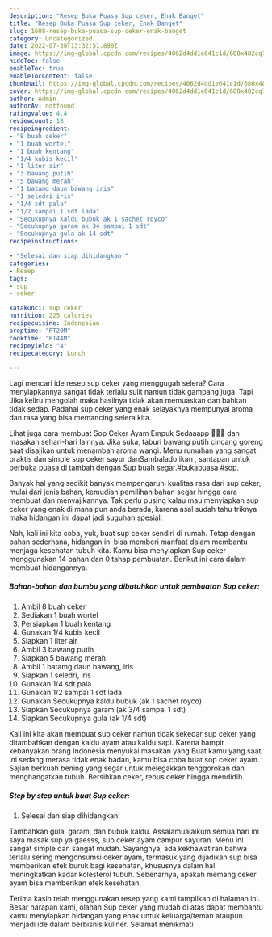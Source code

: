 ```yaml
---
description: "Resep Buka Puasa Sup ceker, Enak Banget"
title: "Resep Buka Puasa Sup ceker, Enak Banget"
slug: 1608-resep-buka-puasa-sup-ceker-enak-banget
category: Uncategorized
date: 2022-07-30T13:32:51.890Z
image: https://img-global.cpcdn.com/recipes/4062d4dd1e641c1d/680x482cq70/sup-ceker-foto-resep-utama.jpg
hideToc: false
enableToc: true
enableTocContent: false
thumbnail: https://img-global.cpcdn.com/recipes/4062d4dd1e641c1d/680x482cq70/sup-ceker-foto-resep-utama.jpg
cover: https://img-global.cpcdn.com/recipes/4062d4dd1e641c1d/680x482cq70/sup-ceker-foto-resep-utama.jpg
author: Admin
authorAv: notfound
ratingvalue: 4.4
reviewcount: 18
recipeingredient:
- "8 buah ceker"
- "1 buah wortel"
- "1 buah kentang"
- "1/4 kubis kecil"
- "1 liter air"
- "3 bawang putih"
- "5 bawang merah"
- "1 batamg daun bawang iris"
- "1 seledri iris"
- "1/4 sdt pala"
- "1/2 sampai 1 sdt lada"
- "Secukupnya kaldu bubuk ak 1 sachet royco"
- "Secukupnya garam ak 34 sampai 1 sdt"
- "Secukupnya gula ak 14 sdt"
recipeinstructions:

- "Selesai dan siap dihidangkan!"
categories:
- Resep
tags:
- sup
- ceker

katakunci: sup ceker 
nutrition: 225 calories
recipecuisine: Indonesian
preptime: "PT20M"
cooktime: "PT44M"
recipeyield: "4"
recipecategory: Lunch

---
```



Lagi mencari ide resep sup ceker yang menggugah selera? Cara menyiapkannya sangat tidak terlalu sulit namun tidak gampang juga. Tapi Jika keliru mengolah maka hasilnya tidak akan memuaskan dan bahkan tidak sedap. Padahal sup ceker yang enak selayaknya mempunyai aroma dan rasa yang bisa memancing selera kita.


Lihat juga cara membuat Sop Ceker Ayam Empuk Sedaaapp 🤤🤤🤤 dan masakan sehari-hari lainnya. Jika suka, taburi bawang putih cincang goreng saat disajikan untuk menambah aroma wangi. Menu rumahan yang sangat praktis dan simple sup ceker sayur danSambalado ikan , santapan untuk berbuka puasa di tambah dengan Sup buah segar.#bukapuasa #sop.

Banyak hal yang sedikit banyak mempengaruhi kualitas rasa dari sup ceker, mulai dari jenis bahan, kemudian pemilihan bahan segar hingga cara membuat dan menyajikannya. Tak perlu pusing kalau mau menyiapkan sup ceker yang enak di mana pun anda berada, karena asal sudah tahu triknya maka hidangan ini dapat jadi suguhan spesial.


Nah, kali ini kita coba, yuk, buat sup ceker sendiri di rumah. Tetap dengan bahan sederhana, hidangan ini bisa memberi manfaat dalam membantu menjaga kesehatan tubuh kita. Kamu bisa menyiapkan Sup ceker menggunakan 14 bahan dan 0 tahap pembuatan. Berikut ini cara dalam membuat hidangannya.

<!--inarticleads1-->

##### Bahan-bahan dan bumbu yang dibutuhkan untuk pembuatan Sup ceker:

1. Ambil 8 buah ceker
1. Sediakan 1 buah wortel
1. Persiapkan 1 buah kentang
1. Gunakan 1/4 kubis kecil
1. Siapkan 1 liter air
1. Ambil 3 bawang putih
1. Siapkan 5 bawang merah
1. Ambil 1 batamg daun bawang, iris
1. Siapkan 1 seledri, iris
1. Gunakan 1/4 sdt pala
1. Gunakan 1/2 sampai 1 sdt lada
1. Gunakan Secukupnya kaldu bubuk (ak 1 sachet royco)
1. Siapkan Secukupnya garam (ak 3/4 sampai 1 sdt)
1. Siapkan Secukupnya gula (ak 1/4 sdt)


Kali ini kita akan membuat sup ceker namun tidak sekedar sup ceker yang ditambahkan dengan kaldu ayam atau kaldu sapi. Karena hampir kebanyakan orang Indonesia menyukai masakan yang Buat kamu yang saat ini sedang merasa tidak enak badan, kamu bisa coba buat sop ceker ayam. Sajian berkuah bening yang segar untuk melegakkan tenggorokan dan menghangatkan tubuh. Bersihkan ceker, rebus ceker hingga mendidih. 

<!--inarticleads2-->

##### Step by step untuk buat Sup ceker:


1. Selesai dan siap dihidangkan!

Tambahkan gula, garam, dan bubuk kaldu. Assalamualaikum semua hari ini saya masak sup ya gaesss, sup ceker ayam campur sayuran. Menu ini sangat simple dan sangat mudah. Sayangnya, ada kekhawatiran bahwa terlalu sering mengonsumsi ceker ayam, termasuk yang dijadikan sup bisa memberikan efek buruk bagi kesehatan, khususnya dalam hal meningkatkan kadar kolesterol tubuh. Sebenarnya, apakah memang ceker ayam bisa memberikan efek kesehatan. 

Terima kasih telah menggunakan resep yang kami tampilkan di halaman ini. Besar harapan kami, olahan Sup ceker yang mudah di atas dapat membantu kamu menyiapkan hidangan yang enak untuk keluarga/teman ataupun menjadi ide dalam berbisnis kuliner. Selamat menikmati
